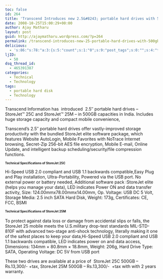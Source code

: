 ```yaml
---
toc: false
id: 264
title: 'Transcend Introduces new 2.5&#8243; portable hard drives with 500GB capacity'
date: 2008-10-25T15:00:29+00:00
author: Ajay Matharu
layout: post
guid: http://ajaymatharu.wordpress.com/?p=264
permalink: /transcend-introduces-new-25-portable-hard-drives-with-500gb-capacity/
delicious:
  - 's:86:"s:78:"a:3:{s:5:"count";s:1:"0";s:9:"post_tags";s:0:"";s:4:"time";s:10:"1232994795";}";";'
ljID:
  - 50
dsq_thread_id:
  - 465391387
categories:
  - Technical
  - Technology
tags:
  - portable hard disk
  - Technology
---
```

<div>
  Transcend Information has  introduced  2.5&#8243; portable hard drives – StoreJet™ 25C and StoreJet™ 25M – in 500GB capacities in India. Includes huge storage capacity and compact mobile convenience,</p> 
  
  <p>
    Transcend&#8217;s 2.5&#8243; portable hard drives offer vastly-improved storage productivity with the bundled StoreJet elite software package, which features Website AutoLogin, Mobile Favorites with NoTrace Internet browsing, Secret-Zip 256-bit AES file encryption, Mobile E-mail, Online Update, and intelligent backup scheduling/security/file compression functions.
  </p>
  
  <p>
    <span style="font-size:x-small;"><span style="font-weight:bold;">Technical Specifications of StoreJet 25C </span></span>
  </p>
  
  <p>
    Hi-Speed USB 2.0 compliant and USB 1.1 backwards compatible,Easy Plug and Play installation, Ultra-Portability, Powered via the USB port. No external power or battery needed, Additional software pack :StoreJet elite (helps you manage your data), LED indicates Power ON and data transfer activity, Size: 124.00mmx78.00mmx14.00mm, Op. Voltage: USB DC 5 Volt, Storage Media: 2.5 inch SATA Hard Disk, Weight: 173g, Certificates: CE, FCC, BSMI
  </p>
  
  <p>
    <span style="font-size:x-small;"><span style="font-weight:bold;">Technical Specifications of StoreJet 25M </span><br /></span><br /> To protect against data loss or damage from accidental slips or falls, the StoreJet 25 mobile meets the U.S.military drop-test standards MIL-STD-810F with advanced two-stage anti-shock technology, literally making it one of the safest places to keep your data,Hi-Speed USB 2.0 compliant and USB 1.1 backwards compatible, LED indicates power on and data access, Dimensions: 134mm × 80.8mm × 18.8mm, Weight: 206g, Hard Drive Type: SATA, Operating Voltage: DC 5V from USB port
  </p>
  
  <p>
    These two drives are available at a price of  StoreJet 25C 500GB &#8211;  Rs.13,300/- +tax, StoreJet 25M 500GB &#8211; Rs.13,300/-  +tax with with 2 years warranty.
  </p>
</div>
